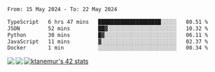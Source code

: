 <!--START_SECTION:waka-->

```txt
From: 15 May 2024 - To: 22 May 2024

TypeScript   6 hrs 47 mins   ████████████████████░░░░░   80.51 %
JSON         52 mins         ██▓░░░░░░░░░░░░░░░░░░░░░░   10.32 %
Python       30 mins         █▓░░░░░░░░░░░░░░░░░░░░░░░   06.11 %
JavaScript   11 mins         ▓░░░░░░░░░░░░░░░░░░░░░░░░   02.37 %
Docker       1 min           ░░░░░░░░░░░░░░░░░░░░░░░░░   00.34 %
```

<!--END_SECTION:waka-->
<a href="https://github.com/anuraghazra/github-readme-stats">
  <img align="left" src="https://github-readme-stats.vercel.app/api?username=Tanesan&count_private=true&show_icons=true" />
<img align="left" src="https://github-readme-stats.vercel.app/api/top-langs/?username=Tanesan" />
</a>

[![ktanemur's 42 stats](https://badge42.vercel.app/api/v2/cl1wslf6s002109l771rng2w8/stats?cursusId=21&coalitionId=62)](https://github.com/JaeSeoKim/badge42)
